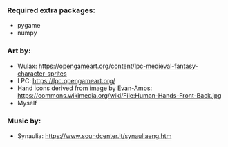 ### Required extra packages:
- pygame
- numpy

### Art by:
- Wulax: https://opengameart.org/content/lpc-medieval-fantasy-character-sprites
- LPC: https://lpc.opengameart.org/
- Hand icons derived from image by Evan-Amos: https://commons.wikimedia.org/wiki/File:Human-Hands-Front-Back.jpg
- Myself

### Music by:
- Synaulia: https://www.soundcenter.it/synauliaeng.htm
